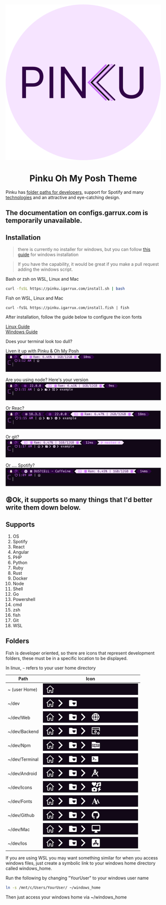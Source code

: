 <p align="center">
    <img src="readme-files/logo.svg">
    <h1 align="center">Pinku Oh My Posh Theme</h1>
</p>

Pinku has [folder paths for developers](#folders), support for Spotify and many [technologies](#supports) and an attractive and eye-catching design.

<h2>The documentation on configs.garrux.com is temporarily unavailable.</h2>

## Installation

> there is currently no installer for windows, but you can follow [this guide](https://configs.igarrux.com/oh-my-posh#windows) for windows installation

> If you have the capability, it would be great if you make a pull request adding the windows script. 

Bash or zsh on WSL, Linux and Mac
```bash
curl -fsSL https://pinku.igarrux.com/install.sh | bash
```

Fish on WSL, Linux and Mac
```fish
curl -fsSL https://pinku.igarrux.com/install.fish | fish
```

After installation, follow the guide below to configure the icon fonts 

[Linux Guide](https://configs.igarrux.com/terminal-font#linux)   
[Windows Guide](https://configs.igarrux.com/terminal-font#windows)


Does your terminal look too dull? 

Liven it up with Pinku & Oh My Posh   
![Pinku terminal base](readme-files/terminal-base.png)

Are you using node? Here's your version    
![Pinku terminal node](readme-files/terminal-node.png)

Or Reac?    
![Pinku terminal react](./readme-files/terminal-react.png)

Or git?   
![Pinku terminal git](readme-files/terminal-git.png)

Or .... Spotify?   
![Pinku terminal spotify](readme-files/terminal-spotify.png)


## 😩Ok, it supports so many things that I'd better write them down below. 

## Supports
1. OS
2. Spotify 
3. React
4. Angular
5. PHP
6. Python
7. Ruby
8. Rust
9. Docker
10. Node
11. Shell
12. Go
13. Powershell
14. cmd
15. zsh
16. fish
17. Git
18. WSL

## Folders 



Fish is developer oriented, so there are icons that represent development folders, these must be in a specific location to be displayed. 

In linux, ```~``` refers to your user home directory

| Path           | Icon                                                        |
| -------------- | ----------------------------------------------------------- |
| ~ (user Home)  | ![pinku user home](./readme-files/user-home.png)            |
| ~/dev          | ![Pinku user dev](./readme-files/user-dev.png)              |
| ~/dev/Web      | ![Pinku user dev web](./readme-files/dev-web.png)           |
| ~/dev/Backend  | ![Pinku user dev Backend](./readme-files/dev-backend.png)   |
| ~/dev/Npm      | ![Pinku user dev npm](./readme-files/dev-npm.png)           |
| ~/dev/Terminal | ![Pinku user dev terminal](./readme-files/dev-terminal.png) |
| ~/dev/Android  | ![Pinku user dev Android](./readme-files/dev-android.png)   |
| ~/dev/Icons    | ![Pinku user dev icons](readme-files/dev-icons.png)         |
| ~/dev/Fonts    | ![Pinku user dev fonts](readme-files/dev-fonts.png)         |
| ~/dev/Github   | ![Pinku user dev github](readme-files/dev-github.png)       |
| ~/dev/Mac      | ![Pinku user dev mac](readme-files/dev-mac.png)             |
| ~/dev/Ios      | ![Pinku user dev ios](readme-files/dev-ios.png)             |

If you are using WSL you may want something similar for when you access windows files, just create a symbolic link to your windows home directory called windows_home.

Run the following by changing "YourUser" to your windows user name
```bash
ln -s /mnt/c/Users/YourUser/ ~/windows_home
```

Then just access your windows home via ~/windows_home